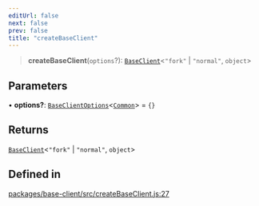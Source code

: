 ```yaml
---
editUrl: false
next: false
prev: false
title: "createBaseClient"
---
```


> **createBaseClient**(`options`?): [`BaseClient`](/reference/tevm/base-client/type-aliases/baseclient/)\<`"fork"` \| `"normal"`, `object`\>

## Parameters

• **options?**: [`BaseClientOptions`](/reference/tevm/base-client/type-aliases/baseclientoptions/)\<[`Common`](/reference/tevm/common/type-aliases/common/)\> = `{}`

## Returns

[`BaseClient`](/reference/tevm/base-client/type-aliases/baseclient/)\<`"fork"` \| `"normal"`, `object`\>

## Defined in

[packages/base-client/src/createBaseClient.js:27](https://github.com/evmts/tevm-monorepo/blob/main/packages/base-client/src/createBaseClient.js#L27)
